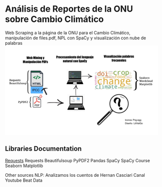 # Análisis de Reportes de la ONU sobre Cambio Climático
Web Scraping a la página de la ONU para el Cambio Climático, manipulación de files.pdf, NPL con SpaCy y visualización con nube de palabras 
![alt text](https://github.com/LiliValGo/Analisis_Reportes_ONU_Cambio_Climatico/blob/master/LiliValgo-workflow-npl-project.jpg?raw=true)

## Libraries Documentation
<a href="https://requests.readthedocs.io/en/latest/" title="Hobbit lifestyles">Requests</a>
Requests
Beautifulsoup
PyPDF2
Pandas 
SpaCy
SpaCy Course 
Seaborn 
Matplotlib

Other sources 
NLP: Analizamos los cuentos de Hernan Casciari
Canal Youtube Beat Data 


